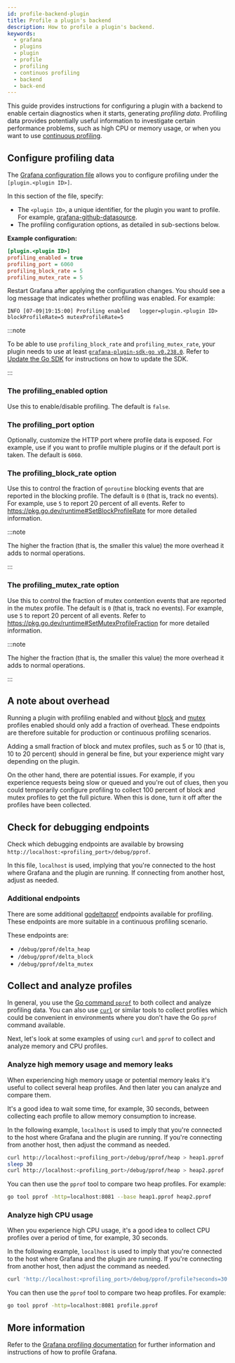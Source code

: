 ```yaml
---
id: profile-backend-plugin
title: Profile a plugin's backend
description: How to profile a plugin's backend.
keywords:
  - grafana
  - plugins
  - plugin
  - profile
  - profiling
  - continuos profiling
  - backend
  - back-end
---
```


This guide provides instructions for configuring a plugin with a backend to enable certain diagnostics when it starts, generating _profiling data_. Profiling data provides potentially useful information to investigate certain performance problems, such as high CPU or memory usage, or when you want to use [continuous profiling](https://grafana.com/oss/pyroscope/).

## Configure profiling data

The [Grafana configuration file](https://grafana.com/docs/grafana/latest/setup-grafana/configure-grafana/) allows you to configure profiling under the `[plugin.<plugin ID>]`.

In this section of the file, specify:

- The `<plugin ID>`, a unique identifier, for the plugin you want to profile. For example, [grafana-github-datasource](https://grafana.com/grafana/plugins/grafana-github-datasource/).
- The profiling configuration options, as detailed in sub-sections below.

**Example configuration:**

```ini title="custom.ini"
[plugin.<plugin ID>]
profiling_enabled = true
profiling_port = 6060
profiling_block_rate = 5
profiling_mutex_rate = 5
```

Restart Grafana after applying the configuration changes. You should see a log message that indicates whether profiling was enabled. For example:

```shell
INFO [07-09|19:15:00] Profiling enabled   logger=plugin.<plugin ID> blockProfileRate=5 mutexProfileRate=5
```

:::note

To be able to use `profiling_block_rate` and `profiling_mutex_rate`, your plugin needs to use at least [`grafana-plugin-sdk-go v0.238.0`](https://github.com/grafana/grafana-plugin-sdk-go/releases/tag/v0.238.0). Refer to [Update the Go SDK](../../key-concepts/backend-plugins/grafana-plugin-sdk-for-go.md#update-the-go-sdk) for instructions on how to update the SDK.

:::

### The profiling_enabled option

Use this to enable/disable profiling. The default is `false`.

### The profiling_port option

Optionally, customize the HTTP port where profile data is exposed. For example, use if you want to profile multiple plugins or if the default port is taken. The default is `6060`.

### The profiling_block_rate option

Use this to control the fraction of `goroutine` blocking events that are reported in the blocking profile. The default is `0` (that is, track no events). For example, use `5` to report 20 percent of all events. Refer to https://pkg.go.dev/runtime#SetBlockProfileRate for more detailed information.

:::note

The higher the fraction (that is, the smaller this value) the more overhead it adds to normal operations.

:::

### The profiling_mutex_rate option

Use this to control the fraction of mutex contention events that are reported in the mutex profile. The default is `0` (that is, track no events). For example, use `5` to report 20 percent of all events. Refer to https://pkg.go.dev/runtime#SetMutexProfileFraction for more detailed information.

:::note

The higher the fraction (that is, the smaller this value) the more overhead it adds to normal operations.

:::

## A note about overhead

Running a plugin with profiling enabled and without [block](#the-profiling_block_rate-option) and [mutex](#the-profiling_block_rate-option) profiles enabled should only add a fraction of overhead. These endpoints are therefore suitable for production or continuous profiling scenarios.

Adding a small fraction of block and mutex profiles, such as 5 or 10 (that is, 10 to 20 percent) should in general be fine, but your experience might vary depending on the plugin.

On the other hand, there are potential issues. For example, if you experience requests being slow or queued and you're out of clues, then you could temporarily configure profiling to collect 100 percent of block and mutex profiles to get the full picture. When this is done, turn it off after the profiles have been collected.

## Check for debugging endpoints

Check which debugging endpoints are available by browsing `http://localhost:<profiling_port>/debug/pprof`.

In this file, `localhost` is used, implying that you're connected to the host where Grafana and the plugin are running. If connecting from another host, adjust as needed.

### Additional endpoints

There are some additional [godeltaprof](https://github.com/grafana/pyroscope-go/tree/main/godeltaprof) endpoints available for profiling. These endpoints are more suitable in a continuous profiling scenario.

These endpoints are:

- `/debug/pprof/delta_heap`
- `/debug/pprof/delta_block`
- `/debug/pprof/delta_mutex`

## Collect and analyze profiles

In general, you use the [Go command `pprof`](https://golang.org/cmd/pprof/) to both collect and analyze profiling data. You can also use [`curl`](https://curl.se/) or similar tools to collect profiles which could be convenient in environments where you don't have the Go `pprof` command available.

Next, let's look at some examples of using `curl` and `pprof` to collect and analyze memory and CPU profiles.

### Analyze high memory usage and memory leaks

When experiencing high memory usage or potential memory leaks it's useful to collect several heap profiles. And then later you can analyze and compare them.

It's a good idea to wait some time, for example, 30 seconds, between collecting each profile to allow memory consumption to increase.

In the following example, `localhost` is used to imply that you're connected to the host where Grafana and the plugin are running. If you're connecting from another host, then adjust the command as needed.

```bash
curl http://localhost:<profiling_port>/debug/pprof/heap > heap1.pprof
sleep 30
curl http://localhost:<profiling_port>/debug/pprof/heap > heap2.pprof
```

You can then use the `pprof` tool to compare two heap profiles. For example:

```bash
go tool pprof -http=localhost:8081 --base heap1.pprof heap2.pprof
```

### Analyze high CPU usage

When you experience high CPU usage, it's a good idea to collect CPU profiles over a period of time, for example, 30 seconds.

In the following example, `localhost` is used to imply that you're connected to the host where Grafana and the plugin are running. If you're connecting from another host, then adjust the command as needed.

```bash
curl 'http://localhost:<profiling_port>/debug/pprof/profile?seconds=30' > profile.pprof
```

You can then use the `pprof` tool to compare two heap profiles. For example:

```bash
go tool pprof -http=localhost:8081 profile.pprof
```

## More information

Refer to the [Grafana profiling documentation](https://grafana.com/docs/grafana/latest/setup-grafana/configure-grafana/configure-tracing/#turn-on-profiling-and-collect-profiles) for further information and instructions of how to profile Grafana.
